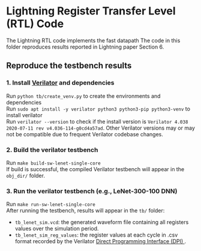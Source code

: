 # Lightning Register Transfer Level (RTL) Code
The Lightning RTL code implements the fast datapath 
 The code in this folder reproduces results reported in Lightning paper Section 6.

## Reproduce the testbench results

### 1. Install [Verilator](https://verilator.org/guide/latest/install.html) and dependencies
Run ```python tb/create_venv.py``` to create the environments and dependencies<br>
Run ```sudo apt install -y verilator python3 python3-pip python3-venv``` to install verilator<br>
Run ```verilator --version``` to check if the install version is ```Verilator 4.038 2020-07-11 rev v4.036-114-g0cd4a57ad```. Other Verilator versions may or may not be compatible due to frequent Verilator codebase changes.

### 2. Build the verilator testbench
Run ```make build-sw-lenet-single-core``` <br>
If build is successful, the compiled Verilator testbench will appear in the ```obj_dir/``` folder.

### 3. Run the verilator testbench (e.g., LeNet-300-100 DNN)
Run ```make run-sw-lenet-single-core``` <br>
After running the testbench, results will appear in the ```tb/``` folder:
- ```tb_lenet_sim.vcd```: the generated waveform file containing all registers values over the simulation period.
- ```tb_lenet_sim_reg_values```: the register values at each cycle in .csv format recorded by the Verilator [Direct Programming Interface (DPI)
](https://verilator.org/guide/latest/connecting.html#direct-programming-interface-dpi).
